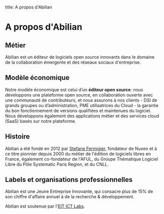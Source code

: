 title: A propos d'Abilian

# A propos d'Abilian

## Métier

Abilian est un éditeur de logiciels open source innovants dans le domaine de la
collaboration émergente et des réseaux sociaux d'entreprise.

## Modèle économique

Notre modèle économique est celui d’un **éditeur open source**: nous
développons une plateforme open source, en collaboration ouverte avec une
communauté de contributeurs, et nous assurons à nos clients - DSI de grands
groupes ou d’administration, PME utilisatrices du Cloud - la garantie du bon
fonctionnement de versions qualifiées et maintenues du logiciel. Nous
développons également des applications métier et des services cloud (SaaS)
basés sur notre plateforme.

## Histoire

Abilian a été fondé en 2012 par [Stefane Fermigier](http://www.fermigier.com/),
fondateur de Nuxeo et à ce titre pionnier depuis 2000 du métier de l'édition de
logiciels libres en France, également co-fondateur de l'AFUL, du Groupe
Thématique Logiciel Libre du Pôle Systematic Paris Region, et du CNLL.

## Labels et organisations professionnelles

<!--
<div class="post-img" style="float: right; margin-left: 20px;">
<img alt="logo JEI" height="120" width="120" src="/static/custom/logo-jei.jpg">
</div>
-->
Abilian est une Jeune Entreprise Innovante, qui consacre plus de 15% de son
chiffre d'affaire annuel à de la recherche & développement.

Abilian est soutenue par l'[EIT ICT Labs](http://www.eitictlabs.eu/).
